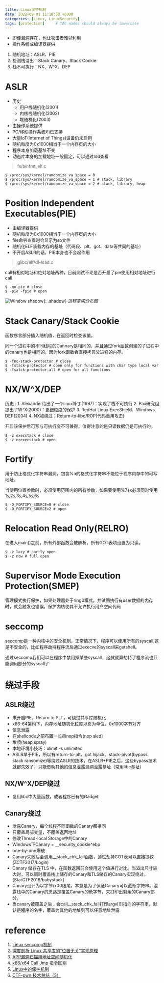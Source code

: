 ```yaml
---
title: Linux保护机制
date: 2022-09-01 11:10:00 +0800
categories: [Linux, LinuxSecurity]
tags: [protection]     # TAG names should always be lowercase
---
```



- 即便漏洞存在，也让攻击者难以利用
- 操作系统或编译器提供

1. 随机地址：ASLR、PIE
2. 检测栈溢出：Stack Canary、Stack Cookie
3. 栈不可执行：NX、W^X、DEP

# ASLR

- 历史
    - 用户栈随机化(2001)
    - 内核栈随机化(2002)
    - 堆随机化(2003)
- 由操作系统提供
- PC/移动操作系统均已支持
- 大量IoT(Internet of Things)设备仍未启用
- 随机粒度为0x1000相当于一个内存页的大小
- 程序本身加载基址不变
- 动态库本身的加载地址一般固定，可以通过ldd查看

> fs/binfmt_elf.c

```console
$ /proc/sys/kernel/randomize_va_space = 0
$ /proc/sys/kernel/randomize_va_space = 1 # stack, library
$ /proc/sys/kernel/randomize_va_space = 2 # stack, library, heap
```

# Position Independent Executables(PIE)

- 由编译器提供
- 随机粒度为0x1000相当于一个内存页的大小
- file命令查看时会显示为so文件
- 随机化ELF装载内存的基址（代码段、plt、got、data等共同的基址）
- 不开启ASLR的话，PIE本身也不会起作用

>glibc/elf/dl-load.c

call有相对地址和绝对地址两种，目前测试不论是否开启了pie使用相对地址进行call

```console
$ -no-pie # close
$ -pie -fpie # open
```

![Window shadow](/assets/img/2022-09/2022-09-01-Linux%E4%BF%9D%E6%8A%A4%E6%9C%BA%E5%88%B6/PIE_ASLR.drawio.svg){: .shadow}
_进程空间分布图_

# Stack Canary/Stack Cookie

函数序言部分插入随机值，在返回时检查该值。

同一个进程中的不同线程的Cannary是相同的，并且通过fork函数创建的子进程中的canary也是相同的，因为fork函数会直接拷贝父进程的内存。

```console
$ -fno-stack-protector # close
$ -fstack-protector # open only for functions with char type local var
$ -fsatck-protector-all # open for all functions
```

# NX/W^X/DEP

历史
: 1. Alexander给出了一个linux补丁(1997)：实现了栈不可执行
2. Pax研究组提出了W^X(2000)：更细粒度的保护
3. RedHat Linux ExecShield，Windows DEP(2004)
4. NX被绕过；Return-to-libc/ROP(代码重用攻击)

开启该保护后可写与可执行变不可兼得，值得注意的是只读数据仍是可执行的。

```console
$ -z execstack # close
$ -z noexecstack # open
```

# Fortify

用于防止格式化字符串漏洞，包含%n的格式化字符串不能位于程序内存中的可写地址。

当使用位置参数时，必须使用范围内的所有参数，如果要使用%7`$`x必须同时使用1`$`,2`$`,3`$`,4`$`,5`$`,6`$`

```console
$ -D_FORTIFY_SOURCE=0 # close
$ -D_FORTIFY_SOURCE=2 # open
```

# Relocation Read Only(RELRO)

在进入main()之前，所有外部函数会被解析，所有GOT表项设置为只读。

```console
$ -z lazy # partly open
$ -z now # full open
```

# Supervisor Mode Execution Protection(SMEP)

管理模式执行保护，如果处理器处于ring0模式，并试图执行有user数据的内存时，就会触发也错误，保护内核使其不允许执行用户空间代码

# seccomp

seccomp是一种内核中的安全机制，正常情况下，程序可以使用所有的syscall,这是不安全的，比如程序劫持程序流后通过execve的syscall来getshell。

通过seccomp我们可以在程序中禁用掉某些syscall，这就就算劫持了程序流也只能调用部分的syscall了

# 绕过手段

## ASLR绕过

- 未开启PIE，Return to PLT，可绕过共享库随机化
- x86-64架构下，内存地址随机化粒度以页为单位，0x1000字节对齐
- 信息泄露
- 在shellcode之前布置一长串nop指令(nop sled)
- 堆喷(heap spray)
- 本地环境小技巧：ulimit -s unlimited
- ASLR早于PIE，所以有return-to-plt、got hijack、stack-pivot(bypass stack ransomize)等绕过ASLR的技术，在ASLR+PIE之后，这些bypass技术就都失效了，只能借助其他的信息泄露漏洞泄露基址（常用libc基址）

## NX/W^X/DEP绕过

- 复用libc中大量函数，或者程序已有的Gadget

## Canary绕过

- 泄露Canary，每个线程不同函数的Canary都相同
- 只覆盖局部变量，不覆盖返回地址
- 修改Thread-local Storage中的Canary
- Windows下Canary = __security_cookie^ebp
- one-by-one爆破
- Canary失败后会调用__stack_chk_fail函数，通过劫持GOT表可以直接提权(ZCTF2017/Login)
- Canary 储存在TLS 中，在函数返回前会使用这个值进行对比。当溢出尺寸较大时，可以同时覆盖栈上储存的Canary和TLS储存的Canary实现绕过。(StarCTF2018/babystack)
- Canary设计为以字节\x00结尾，本意是为了保证Canary可以截断字符串。泄露栈中的Canary的思路是覆盖Canary的低字节，来打印出剩余的Canary部分。
- 当canary被覆盖之后，会call__stack_chk_fail打印argv[0]指向的字符串，默认是程序的名字，覆盖为其他的地址则可以任意地址泄露

# reference

1. [Linux seccomp机制](https://www.cnblogs.com/Max-hhg/articles/14368251.html)
2. [深度剖析 Linux 共享库的“位置无关”实现原理](https://zhuanlan.zhihu.com/p/91420787)
3. [APP漏洞扫描用地址空间随机化](https://www.lmlphp.com/user/63229/article/item/779195/)
4. [x86/x64 Call Jmp 指令区别](http://t.zoukankan.com/banchen-p-6709967.html)
5. [Linux中的保护机制](http://t.zoukankan.com/ncu-flyingfox-p-11223390.html)
6. [CTF-pwn 技术总结（3）](https://forum.butian.net/share/1190)